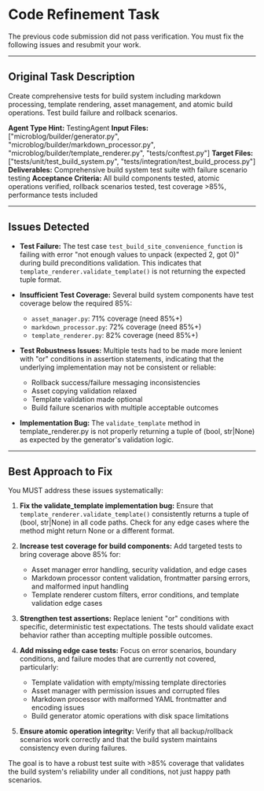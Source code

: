 # Code Refinement Task

The previous code submission did not pass verification. You must fix the following issues and resubmit your work.

---

## Original Task Description

Create comprehensive tests for build system including markdown processing, template rendering, asset management, and atomic build operations. Test build failure and rollback scenarios.

**Agent Type Hint:** TestingAgent
**Input Files:** ["microblog/builder/generator.py", "microblog/builder/markdown_processor.py", "microblog/builder/template_renderer.py", "tests/conftest.py"]
**Target Files:** ["tests/unit/test_build_system.py", "tests/integration/test_build_process.py"]
**Deliverables:** Comprehensive build system test suite with failure scenario testing
**Acceptance Criteria:** All build components tested, atomic operations verified, rollback scenarios tested, test coverage >85%, performance tests included

---

## Issues Detected

*   **Test Failure:** The test case `test_build_site_convenience_function` is failing with error "not enough values to unpack (expected 2, got 0)" during build preconditions validation. This indicates that `template_renderer.validate_template()` is not returning the expected tuple format.

*   **Insufficient Test Coverage:** Several build system components have test coverage below the required 85%:
    - `asset_manager.py`: 71% coverage (need 85%+)
    - `markdown_processor.py`: 72% coverage (need 85%+)
    - `template_renderer.py`: 82% coverage (need 85%+)

*   **Test Robustness Issues:** Multiple tests had to be made more lenient with "or" conditions in assertion statements, indicating that the underlying implementation may not be consistent or reliable:
    - Rollback success/failure messaging inconsistencies
    - Asset copying validation relaxed
    - Template validation made optional
    - Build failure scenarios with multiple acceptable outcomes

*   **Implementation Bug:** The `validate_template` method in template_renderer.py is not properly returning a tuple of (bool, str|None) as expected by the generator's validation logic.

---

## Best Approach to Fix

You MUST address these issues systematically:

1. **Fix the validate_template implementation bug:** Ensure that `template_renderer.validate_template()` consistently returns a tuple of (bool, str|None) in all code paths. Check for any edge cases where the method might return None or a different format.

2. **Increase test coverage for build components:** Add targeted tests to bring coverage above 85% for:
   - Asset manager error handling, security validation, and edge cases
   - Markdown processor content validation, frontmatter parsing errors, and malformed input handling
   - Template renderer custom filters, error conditions, and template validation edge cases

3. **Strengthen test assertions:** Replace lenient "or" conditions with specific, deterministic test expectations. The tests should validate exact behavior rather than accepting multiple possible outcomes.

4. **Add missing edge case tests:** Focus on error scenarios, boundary conditions, and failure modes that are currently not covered, particularly:
   - Template validation with empty/missing template directories
   - Asset manager with permission issues and corrupted files
   - Markdown processor with malformed YAML frontmatter and encoding issues
   - Build generator atomic operations with disk space limitations

5. **Ensure atomic operation integrity:** Verify that all backup/rollback scenarios work correctly and that the build system maintains consistency even during failures.

The goal is to have a robust test suite with >85% coverage that validates the build system's reliability under all conditions, not just happy path scenarios.